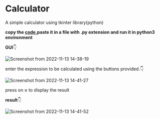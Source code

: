 # Calculator
A simple calculator using tkinter library(python)

**copy the [code](https://github.com/MahimaRamireddy/Calculator/blob/main/calculator.py),paste it in a file with .py extension and run it in python3 environment**

**GUI**:point_down:

![Screenshot from 2022-11-13 14-38-19](https://user-images.githubusercontent.com/106462040/201514257-a8297e1e-6511-4728-8486-1282aa9c6759.png)

enter the expression to be calculated  using the buttons provided.:point_down:

![Screenshot from 2022-11-13 14-41-27](https://user-images.githubusercontent.com/106462040/201514452-eee4d0d2-f310-44ac-9026-c60e636e05ef.png)


press on **=** to display the result

**result**:point_down:

![Screenshot from 2022-11-13 14-41-52](https://user-images.githubusercontent.com/106462040/201514422-44e5309f-4d04-4dc1-b39b-8a2b42c639d4.png)



